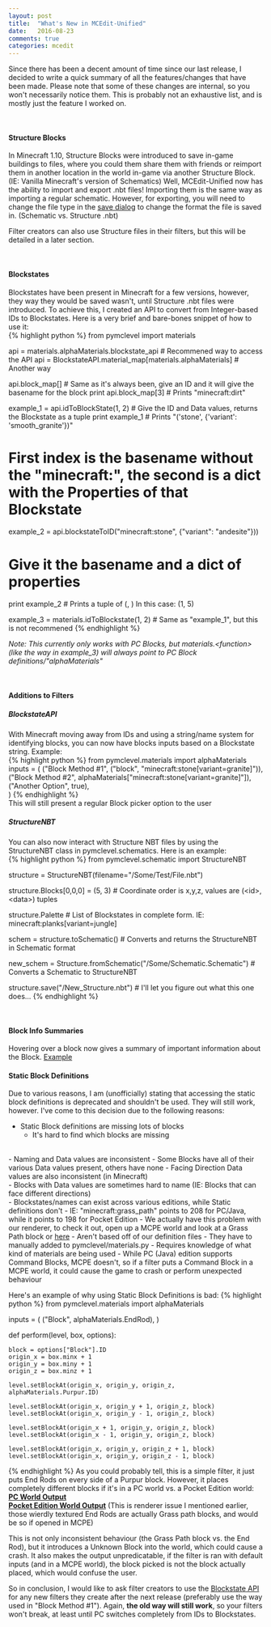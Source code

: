 ```yaml
---
layout: post
title:  "What's New in MCEdit-Unified"
date:   2016-08-23
comments: true
categories: mcedit
---
```

Since there has been a decent amount of time since our last release, I decided to
write a quick summary of all the features/changes that have been made. Please note
that some of these changes are internal, so you won't necessarily notice them. This
is probably not an exhaustive list, and is mostly just the feature I worked on.

<br>
<h4>Structure Blocks</h4>
In Minecraft 1.10, Structure Blocks were introduced to save in-game buildings to files, 
where you could them share them with friends or reimport them in another location
in the world in-game via another Structure Block. (IE: Vanilla Minecraft's version of Schematics)
Well, MCEdit-Unified now has the ability to import and export .nbt files! Importing them
is the same way as importing a regular schematic. However, for exporting, you will need
to change the file type in the <a target="_blank" rel="noopener noreferrer" href="\images\2016\8\22\01.png">save dialog</a> to change the format the file is saved in.
(Schematic vs. Structure .nbt)

Filter creators can also use Structure files in their filters, but this will be detailed in a later section.

<br>
<h4>Blockstates</h4>
Blockstates have been present in Minecraft for a few versions, however, they way they would
be saved wasn't, until Structure .nbt files were introduced. To achieve this, I created an 
API to convert from Integer-based IDs to Blockstates. Here is a very brief and bare-bones snippet
of how to use it:
<br>
{% highlight python %}
from pymclevel import materials

api = materials.alphaMaterials.blockstate_api # Recommened way to access the API
api = BlockstateAPI.material_map[materials.alphaMaterials] # Another way

api.block_map[<id>] # Same as it's always been, give an ID and it will give the basename for the block
print api.block_map[3] # Prints "minecraft:dirt"

example_1 = api.idToBlockState(1, 2) # Give the ID and Data values, returns the Blockstate as a tuple
print example_1 # Prints "('stone', {'variant': 'smooth_granite'})"
# First index is the basename without the "minecraft:", the second is a dict with the Properties of that Blockstate

example_2 = api.blockstateToID("minecraft:stone", {"variant": "andesite"}))
# Give it the basename and a dict of properties
print example_2 # Prints a tuple of (<id>, <data>) In this case: (1, 5)

example_3 = materials.idToBlockstate(1, 2) # Same as "example_1", but this is not recommened
{% endhighlight %}

<em>Note: This currently only works with PC Blocks, but materials.\<function\> 
(like the way in example_3) will always point
to PC Block definitions/"alphaMaterials"</em>

<br>
<h4>Additions to Filters</h4>
<a name="Filters.Blockstates"></a>
<h5><b>BlockstateAPI</b></h5>
With Minecraft moving away from IDs and using a string/name system for identifying blocks, you can now
have blocks inputs based on a Blockstate string. Example:
<br>
{% highlight python %}
from pymclevel.materials import alphaMaterials
inputs = (
	("Block Method #1", ("block", "minecraft:stone[variant=granite]")),
	("Block Method #2", alphaMaterials["minecraft:stone[variant=granite]"]),
	("Another Option", true),<br>
    )
{% endhighlight %}
<br>
This will still present a regular Block picker option to the user
<br>
<h5><b>StructureNBT</b></h5>
You can also now interact with Structure NBT files by using the StructureNBT class in pymclevel.schematics.
Here is an example:
<br>
{% highlight python %}
from pymclevel.schematic import StructureNBT

structure = StructureNBT(filename="/Some/Test/File.nbt")

structure.Blocks[0,0,0] = (5, 3) # Coordinate order is x,y,z, values are (\<id\>, \<data\>) tuples

structure.Palette # List of Blockstates in complete form. IE: minecraft:planks[variant=jungle]

schem = structure.toSchematic() # Converts and returns the StructureNBT in Schematic format

new_schem = Structure.fromSchematic("/Some/Schematic.Schematic") # Converts a Schematic to StructureNBT

structure.save("/New_Structure.nbt") # I'll let you figure out what this one does...
{% endhighlight %}

<br>
<a name="Static_Definitions"></a>
<h4>Block Info Summaries</h4>
Hovering over a block now gives a summary of important information about the Block. <a target="_blank" rel="noopener noreferrer" href="\images\2016\8\23\02.png">Example</a>

<br>
<h4>Static Block Definitions</h4>
Due to various reasons, I am (unofficially) stating that accessing the static block definitions
is deprecated and shouldn't be used. They will still work, however. I've come to this decision
due to the following reasons:

- Static Block definitions are missing lots of blocks
  - It's hard to find which blocks are missing
<br>
- Naming and Data values are inconsistent
  - Some Blocks have all of their various Data values present, others have none
  - Facing Direction Data values are also inconsistent (in Minecraft)
<br>
- Blocks with Data values are sometimes hard to name (IE: Blocks that can face different directions)
<br>
- Blockstates/names can exist across various editions, while Static definitions don't
  - IE: "minecraft:grass_path" points to 208 for PC/Java, while it points to 198 for Pocket Edition
    - We actually have this problem with our renderer, to check it out, open up a MCPE world and look at a Grass Path block or <a target="_blank" href="\images\2016\8\23\04.png">here</a>
- Aren't based off of our definition files
  - They have to manually added to pymclevel/materials.py
- Requires knowledge of what kind of materials are being used
  - While PC (Java) edition supports Command Blocks, MCPE doesn't, so if a filter puts a Command Block in a MCPE world, it could cause the game to crash or perform unexpected behaviour
  
 Here's an example of why using Static Block Definitions is bad:
 {% highlight python %}
 from pymclevel.materials import alphaMaterials
 
 inputs = (
	("Block", alphaMaterials.EndRod),
 )
 
 def perform(level, box, options):
	
	block = options["Block"].ID
	origin_x = box.minx + 1
	origin_y = box.miny + 1
	origin_z = box.minz + 1
	
	level.setBlockAt(origin_x, origin_y, origin_z, alphaMaterials.Purpur.ID)
	
	level.setBlockAt(origin_x, origin_y + 1, origin_z, block)
	level.setBlockAt(origin_x, origin_y - 1, origin_z, block)
	
	level.setBlockAt(origin_x + 1, origin_y, origin_z, block)
	level.setBlockAt(origin_x - 1, origin_y, origin_z, block)
	
	level.setBlockAt(origin_x, origin_y, origin_z + 1, block)
	level.setBlockAt(origin_x, origin_y, origin_z - 1, block)
{% endhighlight %}
As you could probably tell, this is a simple filter, it just puts End Rods on every side of a Purpur block.
However, it places completely different blocks if it's in a PC world vs. a Pocket Edition world:
<br>
<a target="_blank" rel="noopener noreferrer" href="\images\2016\8\23\03.png"><b>PC World Output</b></a>
<br>
<a target="_blank" rel="noopener noreferrer" href="\images\2016\8\23\04.png"><b>Pocket Edition World Output</b></a> (This is renderer issue I mentioned earlier, those wierdly
textured End Rods are actually Grass path blocks, and would be so if opened in MCPE)

This is not only inconsistent behaviour (the Grass Path block vs. the End Rod), but it introduces a Unknown Block
into the world, which could cause a crash. It also makes the output unpredicatable, if the filter is ran
with default inputs (and in a MCPE world), the block picked is not the block actually placed, which would confuse the user.

So in conclusion, I would like to ask filter creators to use the <a href="#Filters.Blockstates">Blockstate API</a> for any new filters they create after the
next release (preferably use the way used in "Block Method #1"). Again, <b>the old way will still work</b>, so your filters
won't break, at least until PC switches completely from IDs to Blockstates.
 